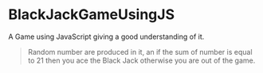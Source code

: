 # BlackJackGameUsingJS
A Game using JavaScript giving a good understanding of it.
>Random number are produced in it, an if the sum of number is equal to 21 then you ace the Black Jack otherwise you are out of the game. 
